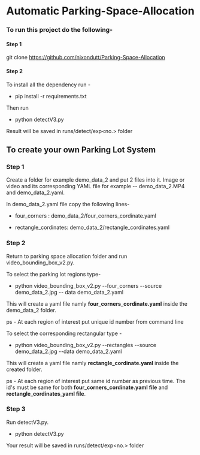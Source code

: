 # Automatic Parking-Space-Allocation

### To run this project do the following- 

#### Step 1 

git clone https://github.com/nixondutt/Parking-Space-Allocation

#### Step 2
To install all the dependency run - 

  - pip install -r requirements.txt

Then run 

  - python detectV3.py

Result will be saved in runs/detect/exp<no.> folder 

## To create your own Parking Lot System

### Step 1
Create a folder for example demo_data_2 and put 2 files into it. Image or video and its corresponding YAML file for example -- demo_data_2.MP4 and demo_data_2.yaml. 

In demo_data_2.yaml file copy the following lines-

  - four_corners : demo_data_2/four_corners_cordinate.yaml
  
  - rectangle_cordinates: demo_data_2/rectangle_cordinates.yaml
  
### Step 2
Return to parking space allocation folder and run video_bounding_box_v2.py.

To select the parking lot regions type-

  - python video_bounding_box_v2.py --four_corners --source demo_data_2.jpg -- data demo_data_2.yaml

This will create a yaml file namly **four_corners_cordinate.yaml** inside the demo_data_2 folder.
 
ps - At each region of interest put unique id number from command line

To select the corresponding rectangular type - 
  
  - python video_bounding_box_v2.py --rectangles --source demo_data_2.jpg --data demo_data_2.yaml

This will create a yaml file namly **rectangle_cordinate.yaml** inside the created folder.

ps - At each region of interest put same id number as previous time. The id's must be same for both **four_corners_cordinate.yaml file** and **rectangle_cordinates_yaml file**.

### Step 3

Run detectV3.py.

  - python detectV3.py

Your result will be saved in runs/detect/exp<no.> folder
